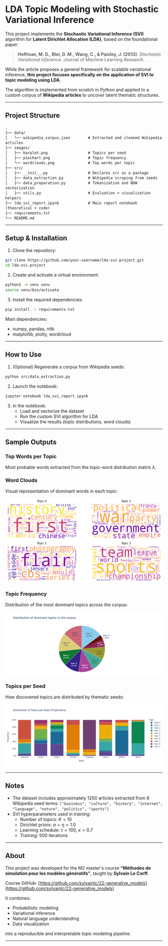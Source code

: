 # LDA Topic Modeling with Stochastic Variational Inference

This project implements the **Stochastic Variational Inference (SVI)** algorithm for **Latent Dirichlet Allocation (LDA)**, based on the foundational paper:

> **Hoffman, M. D., Blei, D. M., Wang, C., & Paisley, J. (2013)**. *Stochastic Variational Inference*. Journal of Machine Learning Research.

While the article proposes a general framework for scalable variational inference, **this project focuses specifically on the application of SVI to topic modeling using LDA**.

The algorithm is implemented from scratch in Python and applied to a custom corpus of **Wikipedia articles** to uncover latent thematic structures.

---

## Project Structure

```
.
├── data/
│   └── wikipedia_corpus.json        # Extracted and cleaned Wikipedia articles
├── images/
│   ├── barplot.png                  # Topics per seed
│   ├── piechart.png                 # Topic frequency
│   └── wordclouds.png               # Top words per topic
├── src/
│   ├── __init__.py                  # Declares src as a package
│   ├── data_extraction.py           # Wikipedia scraping from seeds
│   ├── data_preparation.py          # Tokenization and BOW vectorization
│   ├── utils.py                     # Evaluation + visualization helpers
├── lda_svi_report.ipynb             # Main report notebook (theoretical + code)
├── requirements.txt
└── README.md
```

---

## Setup & Installation

1. Clone the repository:
```bash
git clone https://github.com/your-username/lda-svi-project.git
cd lda-svi-project
```

2. Create and activate a virtual environment:
```bash
python3 -m venv venv
source venv/bin/activate
```

3. Install the required dependencies:
```bash
pip install -r requirements.txt
```

Main dependencies:
- numpy, pandas, nltk
- matplotlib, plotly, wordcloud

---

## How to Use

1. (Optional) Regenerate a corpus from Wikipedia seeds:
```bash
python src/data_extraction.py
```

2. Launch the notebook:
```bash
jupyter notebook lda_svi_report.ipynb
```

3. In the notebook:
   - Load and vectorize the dataset
   - Run the custom SVI algorithm for LDA
   - Visualize the results (topic distributions, word clouds)

---

## Sample Outputs

### Top Words per Topic
Most probable words extracted from the topic-word distribution matrix $\lambda$.

### Word Clouds
Visual representation of dominant words in each topic:

![wordclouds](./images/wordclouds.png)

### Topic Frequency
Distribution of the most dominant topics across the corpus:

![piechart](./images/piechart.png)

### Topics per Seed
How discovered topics are distributed by thematic seeds:

![barplot](./images/barplot.png)

---

## Notes

- The dataset includes approximately 1200 articles extracted from 8 Wikipedia seed terms:
  `["business", "culture", "history", "internet", "language", "nature", "politics", "sports"]`
- SVI hyperparameters used in training:
  - Number of topics: $K = 10$
  - Dirichlet priors: $\alpha = \eta = 1.0$
  - Learning schedule: $\tau = 100$, $\kappa = 0.7$
  - Training: 500 iterations

---

## About

This project was developed for the M2 master's course **"Méthodes de simulation pour les modèles génératifs"**, taught by **Sylvain Le Corff**.

Course GitHub: [https://github.com/sylvainlc/22-generative_models](https://github.com/sylvainlc/22-generative_models)

It combines:
- Probabilistic modeling
- Variational inference
- Natural language understanding
- Data visualization

into a reproducible and interpretable topic modeling pipeline.

---
